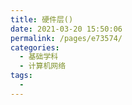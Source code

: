 ```yaml
---
title: 硬件层()
date: 2021-03-20 15:50:06
permalink: /pages/e73574/
categories:
  - 基础学科
  - 计算机网络
tags:
  - 
---
```

